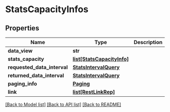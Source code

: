 # StatsCapacityInfos

## Properties
Name | Type | Description | Notes
------------ | ------------- | ------------- | -------------
**data_view** | **str** |  | [optional] 
**stats_capacity** | [**list[StatsCapacityInfo]**](StatsCapacityInfo.md) |  | [optional] 
**requested_data_interval** | [**StatsIntervalQuery**](StatsIntervalQuery.md) |  | [optional] 
**returned_data_interval** | [**StatsIntervalQuery**](StatsIntervalQuery.md) |  | [optional] 
**paging_info** | [**Paging**](Paging.md) |  | [optional] 
**link** | [**list[RestLinkRep]**](RestLinkRep.md) |  | [optional] 

[[Back to Model list]](../README.md#documentation-for-models) [[Back to API list]](../README.md#documentation-for-api-endpoints) [[Back to README]](../README.md)


